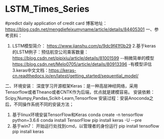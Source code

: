 # LSTM_Times_Series
#predict daily application of credit card
博客地址：https://blog.csdn.net/mengdiefeixumyname/article/details/84405301
一、参考资料：
1. LSTM模型简介： https://www.jianshu.com/p/9dc9f41f0b29
2.基于keras的LSTM例子：预估航空公司乘客数量：
https://blog.csdn.net/pipixiu/article/details/81001599  --稍微简单的模型
              https://blog.csdn.net/Melo0705/article/details/80913396 -有模型评估
3.keras中文文档：https://keras-cn.readthedocs.io/en/latest/getting_started/sequential_model/



二、环境安装：
深度学习开源框架Keras：是一种高层神经网络，采用Tensorflow或者Theano或者CNTK作为后端，优点就是建模容易。
安装依赖：Scipy,Numpy,Pandas,Scikit-Learn,Tensorflow
安装过程：安装Anoconda之后，不同操作系统不同的安装方法；
1. 基于linux环境安装TensorFlow和Keras
 conda create -n tensorflow python=3.6.6
 conda install TensorFlow
 pip install keras -U --pre
2. 基于win7：
开始运行处找到cmd，以管理者的身份运行
pip install tensoflow
pip install keras







